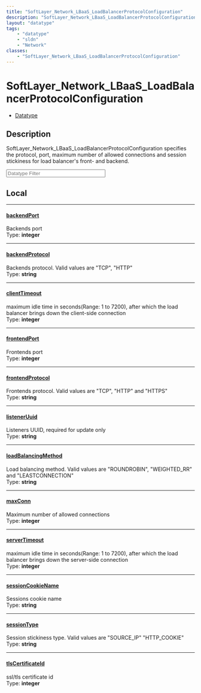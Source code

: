 ```yaml
---
title: "SoftLayer_Network_LBaaS_LoadBalancerProtocolConfiguration"
description: "SoftLayer_Network_LBaaS_LoadBalancerProtocolConfiguration specifies the protocol, port, maximum number of allowed connec... "
layout: "datatype"
tags:
    - "datatype"
    - "sldn"
    - "Network"
classes:
    - "SoftLayer_Network_LBaaS_LoadBalancerProtocolConfiguration"
---
```


# SoftLayer_Network_LBaaS_LoadBalancerProtocolConfiguration
<div id='service-datatype'>
    <ul id='sldn-reference-tabs'>
        <li id='datatype'> <a href='/reference/datatypes/SoftLayer_Network_LBaaS_LoadBalancerProtocolConfiguration' >Datatype</a></li>
    </ul>
</div>

## Description 


SoftLayer_Network_LBaaS_LoadBalancerProtocolConfiguration specifies the protocol, port, maximum number of allowed connections and session stickiness for load balancer's front- and backend. 





<!-- Filer BEGIN -->
<div class="view-filters">
        <div class="clearfix">
            <div class="search-input-box">
                <input placeholder="Datatype Filter" onkeyup="titleSearch(inputId='prop-input', divId='properties', elementClass='prop-row')" 
                    type="text" id="prop-input" value="" size="30" maxlength="128" class="form-text">
            </div>
        </div>
</div>
<!-- Filer END -->

<div id="properties" class="content">
<div id="localProperties" class="prop-content" >

## Local
<div class="prop-row">

-----
[backendPort]: #backendport
#### [backendPort]
Backends port  
<span class="type-label">Type: </span>**integer**  



</div>
<div class="prop-row">

-----
[backendProtocol]: #backendprotocol
#### [backendProtocol]
Backends protocol. Valid values are "TCP", "HTTP"   
<span class="type-label">Type: </span>**string**  



</div>
<div class="prop-row">

-----
[clientTimeout]: #clienttimeout
#### [clientTimeout]
maximum idle time in seconds(Range: 1 to 7200), after which the load balancer brings down the client-side connection  
<span class="type-label">Type: </span>**integer**  



</div>
<div class="prop-row">

-----
[frontendPort]: #frontendport
#### [frontendPort]
Frontends port  
<span class="type-label">Type: </span>**integer**  



</div>
<div class="prop-row">

-----
[frontendProtocol]: #frontendprotocol
#### [frontendProtocol]
Frontends protocol. Valid values are "TCP", "HTTP" and "HTTPS"   
<span class="type-label">Type: </span>**string**  



</div>
<div class="prop-row">

-----
[listenerUuid]: #listeneruuid
#### [listenerUuid]
Listeners UUID, required for update only  
<span class="type-label">Type: </span>**string**  



</div>
<div class="prop-row">

-----
[loadBalancingMethod]: #loadbalancingmethod
#### [loadBalancingMethod]
Load balancing method. Valid values are "ROUNDROBIN", "WEIGHTED_RR" and "LEASTCONNECTION"   
<span class="type-label">Type: </span>**string**  



</div>
<div class="prop-row">

-----
[maxConn]: #maxconn
#### [maxConn]
Maximum number of allowed connections  
<span class="type-label">Type: </span>**integer**  



</div>
<div class="prop-row">

-----
[serverTimeout]: #servertimeout
#### [serverTimeout]
maximum idle time in seconds(Range: 1 to 7200), after which the load balancer brings down the server-side connection  
<span class="type-label">Type: </span>**integer**  



</div>
<div class="prop-row">

-----
[sessionCookieName]: #sessioncookiename
#### [sessionCookieName]
Sessions cookie name  
<span class="type-label">Type: </span>**string**  



</div>
<div class="prop-row">

-----
[sessionType]: #sessiontype
#### [sessionType]
Session stickiness type. Valid values are "SOURCE_IP" "HTTP_COOKIE"  
<span class="type-label">Type: </span>**string**  



</div>
<div class="prop-row">

-----
[tlsCertificateId]: #tlscertificateid
#### [tlsCertificateId]
ssl/tls certificate id  
<span class="type-label">Type: </span>**integer**  



</div>
</div>
<!-- LOCAL PROPERTY END -->

</div>


